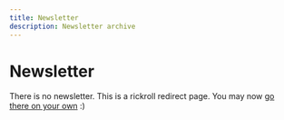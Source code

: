 ```yaml
---
title: Newsletter
description: Newsletter archive
---
```


# Newsletter
<script>
window.location.href = "https://www.youtube.com/watch?v=rTgj1HxmUbg";
</script>
<noscript>
There is no newsletter. This is a rickroll redirect page. You may now <a href="https://www.youtube.com/watch?v=rTgj1HxmUbg">go there on your own</a> :)
</noscript>


